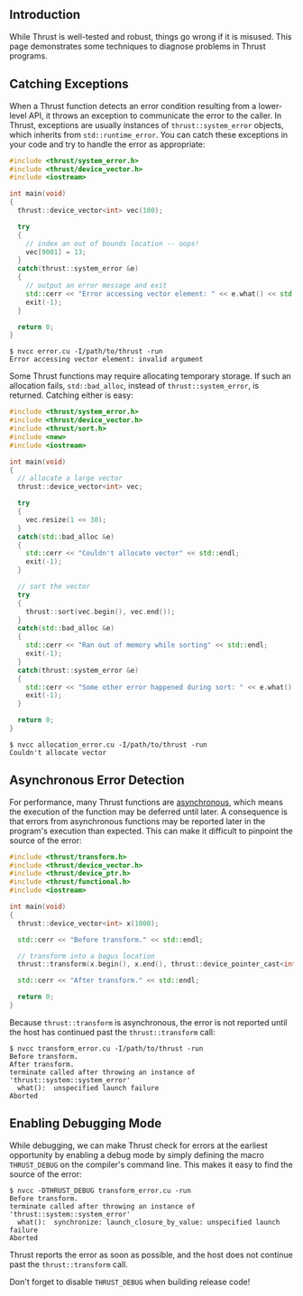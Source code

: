 Introduction
------------

While Thrust is well-tested and robust, things go wrong if it is misused. This page demonstrates some techniques to diagnose problems in Thrust programs.

Catching Exceptions
-------------------

When a Thrust function detects an error condition resulting from a lower-level API, it throws an exception to communicate the error to the caller. In Thrust, exceptions are usually instances of ```thrust::system_error``` objects, which inherits from ```std::runtime_error```. You can catch these exceptions in your code and try to handle the error as appropriate:

```c++
#include <thrust/system_error.h>
#include <thrust/device_vector.h>
#include <iostream>

int main(void)
{
  thrust::device_vector<int> vec(100);

  try
  {
    // index an out of bounds location -- oops!
    vec[9001] = 13;
  }
  catch(thrust::system_error &e)
  {
    // output an error message and exit
    std::cerr << "Error accessing vector element: " << e.what() << std::endl;
    exit(-1);
  }

  return 0;
}
```

    $ nvcc error.cu -I/path/to/thrust -run
    Error accessing vector element: invalid argument


Some Thrust functions may require allocating temporary storage. If such an allocation fails, ```std::bad_alloc```, instead of ```thrust::system_error```, is returned. Catching either is easy:

```c++
#include <thrust/system_error.h>
#include <thrust/device_vector.h>
#include <thrust/sort.h>
#include <new>
#include <iostream>

int main(void)
{
  // allocate a large vector
  thrust::device_vector<int> vec;

  try
  {
    vec.resize(1 << 30);
  }
  catch(std::bad_alloc &e)
  {
    std::cerr << "Couldn't allocate vector" << std::endl;
    exit(-1);
  }

  // sort the vector
  try
  {
    thrust::sort(vec.begin(), vec.end());
  }
  catch(std::bad_alloc &e)
  {
    std::cerr << "Ran out of memory while sorting" << std::endl;
    exit(-1);
  }
  catch(thrust::system_error &e)
  {
    std::cerr << "Some other error happened during sort: " << e.what() << std::endl;
    exit(-1);
  }

  return 0;
}
```

    $ nvcc allocation_error.cu -I/path/to/thrust -run
    Couldn't allocate vector

Asynchronous Error Detection
----------------------------

For performance, many Thrust functions are [asynchronous](http://en.wikipedia.org/wiki/Asynchrony), which means the execution of the function may be deferred until later. A consequence is that errors from asynchronous functions may be reported later in the program's execution than expected. This can make it difficult to pinpoint the source of the error:

```c++
#include <thrust/transform.h>
#include <thrust/device_vector.h>
#include <thrust/device_ptr.h>
#include <thrust/functional.h>
#include <iostream>

int main(void)
{
  thrust::device_vector<int> x(1000);

  std::cerr << "Before transform." << std::endl;

  // transform into a bogus location
  thrust::transform(x.begin(), x.end(), thrust::device_pointer_cast<int>(0), thrust::negate<int>());

  std::cerr << "After transform." << std::endl;

  return 0;
}
```

Because ```thrust::transform``` is asynchronous, the error is not reported until the host has continued past the ```thrust::transform``` call:

    $ nvcc transform_error.cu -I/path/to/thrust -run
    Before transform.
    After transform.
    terminate called after throwing an instance of 'thrust::system::system_error'
      what():  unspecified launch failure
    Aborted

Enabling Debugging Mode
-----------------------

While debugging, we can make Thrust check for errors at the earliest opportunity by enabling a debug mode by simply defining the macro ```THRUST_DEBUG``` on the compiler's command line. This makes it easy to find the source of the error:

    $ nvcc -DTHRUST_DEBUG transform_error.cu -run
    Before transform.
    terminate called after throwing an instance of 'thrust::system::system_error'
      what():  synchronize: launch_closure_by_value: unspecified launch failure
    Aborted

Thrust reports the error as soon as possible, and the host does not continue past the ```thrust::transform``` call.

Don't forget to disable ```THRUST_DEBUG``` when building release code!